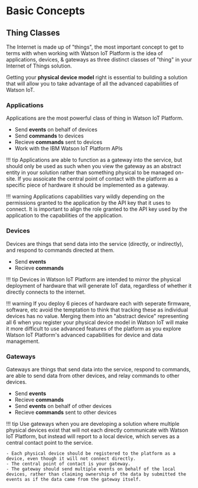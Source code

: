 # Basic Concepts

## Thing Classes

The Internet is made up of "things", the most important concept to get to terms with when working with Watson IoT Platform is the idea of applications, devices, & gateways as three distinct classes of "thing" in your Internet of Things solution.  

Getting your **physical device model** right is essential to building a solution that will allow you to take advantage of all the advanced capabilities of Watson IoT.


### Applications

Applications are the most powerful class of thing in Watson IoT Platform.

- Send **events** on behalf of devices
- Send **commands** to devices
- Recieve **commands** sent to devices
- Work with the IBM Watson IoT Platform APIs

!!! tip
    Applications are able to function as a gateway into the service, but should only be used as such when you view the gateway as an abstract entity in your solution rather than something physical to be managed on-site.  If you assoicate the central point of contact with the platform as a specific piece of hardware it should be implemented as a gateway.

!!! warning
    Applications capabilities vary wildly depending on the permissions granted to the application by the API key that it uses to connect.  It is important to align the role granted to the API key used by the application to the capabilities of the application.


### Devices

Devices are things that send data into the service (directly, or indirectly), and respond to commands directed at them.

- Send **events**
- Recieve **commands**

!!! tip
    Devices in Watson IoT Platform are intended to mirror the physical deployment of hardware that will generate IoT data, regardless of whether it directly connects to the internet.

!!! warning
    If you deploy 6 pieces of hardware each with seperate firmware, software, etc avoid the temptation to think that tracking these as individual devices has no value.  Merging them into an "abstract device" representing all 6 when you register your physical device model in Watson IoT will make it more difficult to use advanced features of the platform as you explore Watson IoT Platform's advanced capabilities for device and data management.


### Gateways

Gateways are things that send data into the service, respond to commands, are able to send data from other devices, and relay commands to other devices.

- Send **events**
- Recieve **commands**
- Send **events** on behalf of other devices
- Recieve **commands** sent to other devices

!!! tip
    Use gateways when you are developing a solution where multiple physical devices exist that will not each directly communicate with Watson IoT Platform, but instead will report to a local device, which serves as a central contact point to the service.  

    
    - Each physical device should be registered to the platform as a device, even though it will not connect directly.
    - The central point of contact is your gateway.
    - The gateway should send multiple events on behalf of the local devices, rather than claiming ownership of the data by submitted the events as if the data came from the gateway itself.
